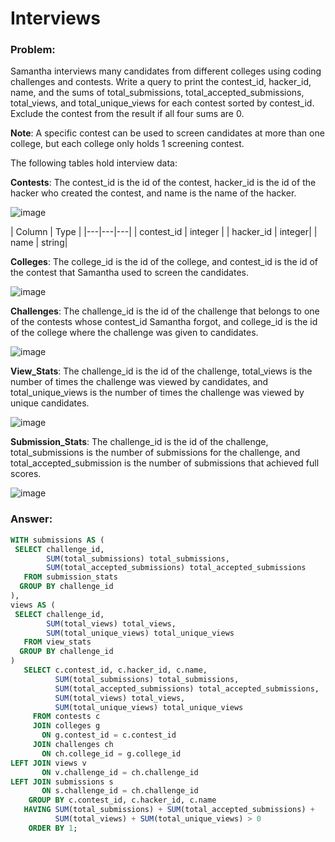 # Interviews

### Problem: 

Samantha interviews many candidates from different colleges using coding challenges and contests. 
Write a query to print the contest_id, hacker_id, name, and the sums of total_submissions, total_accepted_submissions, total_views, and total_unique_views for each contest sorted by contest_id. 
Exclude the contest from the result if all four sums are 0.

**Note**: A specific contest can be used to screen candidates at more than one college, but each college only holds 1 screening contest.

The following tables hold interview data:

**Contests**: The contest_id is the id of the contest, hacker_id is the id of the hacker who created the contest, and name is the name of the hacker.
  
![image](https://user-images.githubusercontent.com/48019306/211894138-663a705e-671b-421c-a446-5d42de946486.png)

| Column | Type | 
|---|---|---|
| contest_id | integer |
| hacker_id | integer|
| name | string|

**Colleges**: The college_id is the id of the college, and contest_id is the id of the contest that Samantha used to screen the candidates.

![image](https://user-images.githubusercontent.com/48019306/211894270-3bba639f-16f0-4575-a944-b3c33b18978c.png)

**Challenges**: The challenge_id is the id of the challenge that belongs to one of the contests whose contest_id Samantha forgot, 
and college_id is the id of the college where the challenge was given to candidates.

![image](https://user-images.githubusercontent.com/48019306/211894505-ee415fe0-23e5-4e37-aa26-6d74d5171ced.png)

**View_Stats**: The challenge_id is the id of the challenge, total_views is the number of times the challenge was viewed by candidates, 
and total_unique_views is the number of times the challenge was viewed by unique candidates.

![image](https://user-images.githubusercontent.com/48019306/211894626-d85728b4-df56-4399-8d36-6029f2547301.png)

**Submission_Stats**: The challenge_id is the id of the challenge, total_submissions is the number of submissions for the challenge, 
and total_accepted_submission is the number of submissions that achieved full scores.

![image](https://user-images.githubusercontent.com/48019306/211894730-8e1bae0a-f091-497b-ab4d-3a22b24bbe4d.png)

### Answer: 

````sql 
WITH submissions AS (
 SELECT challenge_id, 
        SUM(total_submissions) total_submissions, 
        SUM(total_accepted_submissions) total_accepted_submissions
   FROM submission_stats 
  GROUP BY challenge_id
),
views AS (
 SELECT challenge_id, 
        SUM(total_views) total_views, 
        SUM(total_unique_views) total_unique_views
   FROM view_stats 
  GROUP BY challenge_id
)
   SELECT c.contest_id, c.hacker_id, c.name,
          SUM(total_submissions) total_submissions, 
          SUM(total_accepted_submissions) total_accepted_submissions, 
          SUM(total_views) total_views, 
          SUM(total_unique_views) total_unique_views
     FROM contests c
     JOIN colleges g 
       ON g.contest_id = c.contest_id
     JOIN challenges ch 
       ON ch.college_id = g.college_id
LEFT JOIN views v 
       ON v.challenge_id = ch.challenge_id
LEFT JOIN submissions s 
       ON s.challenge_id = ch.challenge_id
    GROUP BY c.contest_id, c.hacker_id, c.name
   HAVING SUM(total_submissions) + SUM(total_accepted_submissions) + 
          SUM(total_views) + SUM(total_unique_views) > 0
    ORDER BY 1;
```` 
